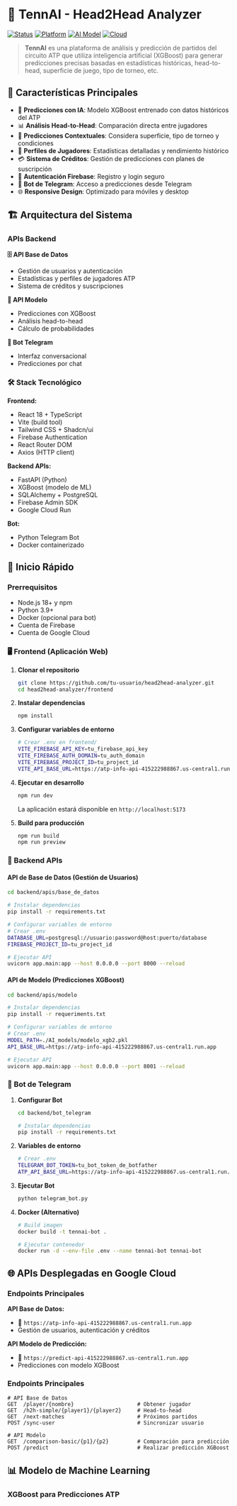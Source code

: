 # 🎾 TennAI - Head2Head Analyzer

[![Status](https://img.shields.io/badge/status-active-success.svg)]()
[![Platform](https://img.shields.io/badge/platform-web-blue.svg)]()
[![AI Model](https://img.shields.io/badge/model-XGBoost-orange.svg)]()
[![Cloud](https://img.shields.io/badge/cloud-Google%20Cloud-4285f4.svg)]()

> **TennAI** es una plataforma de análisis y predicción de partidos del circuito ATP que utiliza inteligencia artificial (XGBoost) para generar predicciones precisas basadas en estadísticas históricas, head-to-head, superficie de juego, tipo de torneo, etc.

## 🚀 Características Principales

- 🧠 **Predicciones con IA**: Modelo XGBoost entrenado con datos históricos del ATP
- 📊 **Análisis Head-to-Head**: Comparación directa entre jugadores
- 🎯 **Predicciones Contextuales**: Considera superficie, tipo de torneo y condiciones
- 👤 **Perfiles de Jugadores**: Estadísticas detalladas y rendimiento histórico
- 💳 **Sistema de Créditos**: Gestión de predicciones con planes de suscripción
- 🔐 **Autenticación Firebase**: Registro y login seguro
- 📱 **Bot de Telegram**: Acceso a predicciones desde Telegram
- 🌐 **Responsive Design**: Optimizado para móviles y desktop

## 🏗️ Arquitectura del Sistema

### APIs Backend

**🗄️ API Base de Datos**
- Gestión de usuarios y autenticación
- Estadísticas y perfiles de jugadores ATP
- Sistema de créditos y suscripciones

**🧠 API Modelo**
- Predicciones con XGBoost
- Análisis head-to-head
- Cálculo de probabilidades

**🤖 Bot Telegram**
- Interfaz conversacional
- Predicciones por chat

### 🛠️ Stack Tecnológico

**Frontend:**
- React 18 + TypeScript
- Vite (build tool)
- Tailwind CSS + Shadcn/ui
- Firebase Authentication
- React Router DOM
- Axios (HTTP client)

**Backend APIs:**
- FastAPI (Python)
- XGBoost (modelo de ML)
- SQLAlchemy + PostgreSQL
- Firebase Admin SDK
- Google Cloud Run

**Bot:**
- Python Telegram Bot
- Docker containerizado

## 🚀 Inicio Rápido

### Prerrequisitos

- Node.js 18+ y npm
- Python 3.9+
- Docker (opcional para bot)
- Cuenta de Firebase
- Cuenta de Google Cloud

### 🖥️ Frontend (Aplicación Web)

1. **Clonar el repositorio**
   ```bash
   git clone https://github.com/tu-usuario/head2head-analyzer.git
   cd head2head-analyzer/frontend
   ```

2. **Instalar dependencias**
   ```bash
   npm install
   ```

3. **Configurar variables de entorno**
   ```bash
   # Crear .env en frontend/
   VITE_FIREBASE_API_KEY=tu_firebase_api_key
   VITE_FIREBASE_AUTH_DOMAIN=tu_auth_domain
   VITE_FIREBASE_PROJECT_ID=tu_project_id
   VITE_API_BASE_URL=https://atp-info-api-415222988867.us-central1.run.app
   ```

4. **Ejecutar en desarrollo**
   ```bash
   npm run dev
   ```
   
   La aplicación estará disponible en `http://localhost:5173`

5. **Build para producción**
   ```bash
   npm run build
   npm run preview
   ```

### 🔧 Backend APIs

#### API de Base de Datos (Gestión de Usuarios)

```bash
cd backend/apis/base_de_datos

# Instalar dependencias
pip install -r requirements.txt

# Configurar variables de entorno
# Crear .env
DATABASE_URL=postgresql://usuario:password@host:puerto/database
FIREBASE_PROJECT_ID=tu_project_id

# Ejecutar API
uvicorn app.main:app --host 0.0.0.0 --port 8000 --reload
```

#### API de Modelo (Predicciones XGBoost)

```bash
cd backend/apis/modelo

# Instalar dependencias
pip install -r requeriments.txt

# Configurar variables de entorno
# Crear .env
MODEL_PATH=./AI_models/modelo_xgb2.pkl
API_BASE_URL=https://atp-info-api-415222988867.us-central1.run.app

# Ejecutar API
uvicorn app.main:app --host 0.0.0.0 --port 8001 --reload
```

### 🤖 Bot de Telegram

1. **Configurar Bot**
   ```bash
   cd backend/bot_telegram
   
   # Instalar dependencias
   pip install -r requirements.txt
   ```

2. **Variables de entorno**
   ```bash
   # Crear .env
   TELEGRAM_BOT_TOKEN=tu_bot_token_de_botfather
   ATP_API_BASE_URL=https://atp-info-api-415222988867.us-central1.run.app
   ```

3. **Ejecutar Bot**
   ```bash
   python telegram_bot.py
   ```

4. **Docker (Alternativo)**
   ```bash
   # Build imagen
   docker build -t tennai-bot .
   
   # Ejecutar contenedor
   docker run -d --env-file .env --name tennai-bot tennai-bot
   ```

## 🌐 APIs Desplegadas en Google Cloud

### Endpoints Principales

**API Base de Datos:**
- 🔗 `https://atp-info-api-415222988867.us-central1.run.app`
- Gestión de usuarios, autenticación y créditos

**API Modelo de Predicción:**
- 🔗 `https://predict-api-415222988867.us-central1.run.app`
- Predicciones con modelo XGBoost

### Endpoints Principales

```http
# API Base de Datos
GET  /player/{nombre}                    # Obtener jugador
GET  /h2h-simple/{player1}/{player2}     # Head-to-head
GET  /next-matches                       # Próximos partidos
POST /sync-user                          # Sincronizar usuario

# API Modelo  
GET  /comparison-basic/{p1}/{p2}         # Comparación para predicción
POST /predict                            # Realizar predicción XGBoost
```

## 📊 Modelo de Machine Learning

### XGBoost para Predicciones ATP